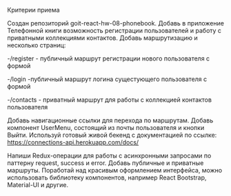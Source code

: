 Критерии приема

Создан репозиторий goit-react-hw-08-phonebook. Добавь в приложение Телефонной книги возможность
регистрации пользователей и работу с приватными коллекциями контактов. Добавь маршрутизацию и
несколько страниц:

-/register - публичный маршрут регистрации нового пользователя с формой

-/login -публичный маршрут логина сущестующего пользователя с формой

-/contacts - приватный маршрут для работы с коллекцией контактов пользователя

Добавь навигационные ссылки для перехода по маршрутам. Добавь компонент UserMenu, состоящий из почты
пользователя и кнопки Выйти. Используй готовый живой бекенд с документацией по ссылке:
https://connections-api.herokuapp.com/docs/

Напиши Redux-операции для работы с асинхронными запросами по паттерну request, success и error.
Добавь публичные и приватные маршруты. Поработай над красивым оформлением интерфейса, можно
использовать библиотеку компонентов, например React Bootstrap, Material-UI и другие.
